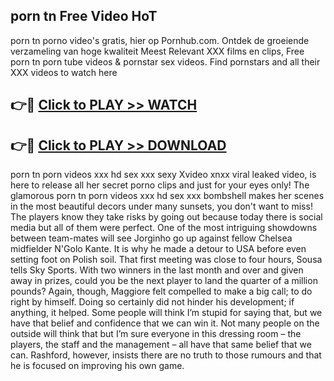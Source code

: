 ## porn tn Free Video HoT 

porn tn porno video's gratis, hier op Pornhub.com. Ontdek de groeiende verzameling van hoge kwaliteit Meest Relevant XXX films en clips,
Free porn tn porn tube videos & pornstar sex videos. Find pornstars and all their XXX videos to watch here


## 👉🔴 [Click to PLAY >> WATCH](http://us.freeplayer.one?title=porn_tn&ref=16D)

## 👉🔴 [Click to PLAY >> DOWNLOAD](http://us.freeplayer.one?title=porn_tn&ref=16D)


porn tn porn videos xxx hd sex xxx sexy Xvideo xnxx viral leaked video, is here to release all her secret porno clips and just for your eyes only! The glamorous porn tn porn videos xxx hd sex xxx bombshell makes her scenes in the most beautiful decors under many sunsets, you don't want to miss! The players know they take risks by going out because today there is social media but all of them were perfect. One of the most intriguing showdowns between team-mates will see Jorginho go up against fellow Chelsea midfielder N'Golo Kante. It is why he made a detour to USA before even setting foot on Polish soil. That first meeting was close to four hours, Sousa tells Sky Sports. With two winners in the last month and over and given away in prizes, could you be the next player to land the quarter of a million pounds? Again, though, Maggiore felt compelled to make a big call; to do right by himself. Doing so certainly did not hinder his development; if anything, it helped. Some people will think I’m stupid for saying that, but we have that belief and confidence that we can win it. Not many people on the outside will think that but I’m sure everyone in this dressing room – the players, the staff and the management – all have that same belief that we can. Rashford, however, insists there are no truth to those rumours and that he is focused on improving his own game.